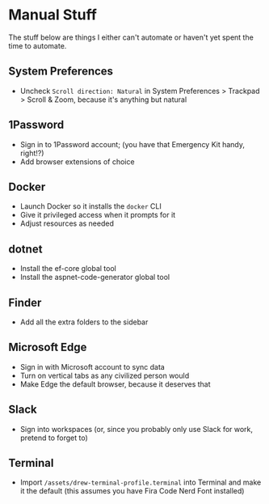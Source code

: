 # Manual Stuff

The stuff below are things I either can't automate or haven't yet spent the time to automate.

## System Preferences
- Uncheck `Scroll direction: Natural` in System Preferences > Trackpad > Scroll & Zoom, because it's anything but natural

## 1Password
- Sign in to 1Password account; (you have that Emergency Kit handy, right!?)
- Add browser extensions of choice

## Docker
- Launch Docker so it installs the `docker` CLI
- Give it privileged access when it prompts for it
- Adjust resources as needed

## dotnet
- Install the ef-core global tool
- Install the aspnet-code-generator global tool

## Finder
- Add all the extra folders to the sidebar

## Microsoft Edge
- Sign in with Microsoft account to sync data
- Turn on vertical tabs as any civilized person would
- Make Edge the default browser, because it deserves that

## Slack
- Sign into workspaces (or, since you probably only use Slack for work, pretend to forget to)

## Terminal
- Import `/assets/drew-terminal-profile.terminal` into Terminal and make it the default (this assumes you have Fira Code Nerd Font installed)
